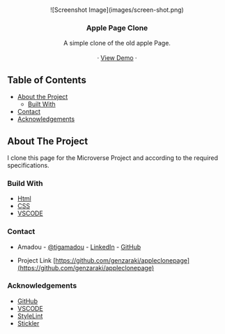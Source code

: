 <!-- PROJECT LOGO -->
<br />
<p align="center">
![Screenshot Image](images/screen-shot.png)
   
   <h3 align="center">Apple Page Clone</h3>

  <p align="center">
    A simple clone of the old apple Page.
    <br />    
    <br />
    ·
     <a href="https://rawcdn.githack.com/genzaraki/applepageclone/d014645758ba0df3a0eb989642a55251e5a31d64/index.html">View Demo</a>
    ·    
  </p>
</p>

<!-- TABLE OF CONTENTS -->
## Table of Contents

* [About the Project](#about-the-project)
  * [Built With](#built-with)
* [Contact](#contact)
* [Acknowledgements](#acknowledgements)



<!-- ABOUT THE PROJECT -->
## About The Project

  I clone this page for  the Microverse Project and according to the required specifications.  


### Build With

* [Html]()
* [CSS]()
* [VSCODE]()


### Contact
* Amadou - [@tigamadou](https://twitter.com/tigamadou) - [LinkedIn](https://www.linkedin.com/in/amadou-ibrahim-75769167) - [GitHub](https://github.com/genzaraki)

* Project Link [https://github.com/genzaraki/appleclonepage](https://github.com/genzaraki/appleclonepage)

### Acknowledgements

* [GitHub](https://github.com)
* [VSCODE]()
* [StyleLint]()
* [Stickler]()

